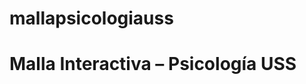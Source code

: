 # mallapsicologiauss
<!DOCTYPE html>
<html lang="es">
<head>
  <meta charset="UTF-8" />
  <title>Malla Interactiva Psicología USS</title>
  <link rel="stylesheet" href="styles.css" />
</head>
<body>
  <h1>Malla Interactiva – Psicología USS</h1>
  <div id="grid">
    <!-- Ejemplo de cursos dinámicamente insertados por script -->
  </div>
  <script src="script.js"></script>
</body>
</html>

